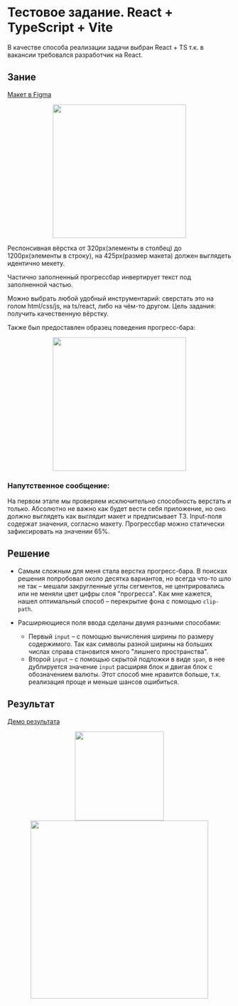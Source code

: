 # Тестовое задание. React + TypeScript + Vite

В качестве способа реализации задачи выбран React + TS т.к. в вакансии требовался разработчик на React.

## Зание

[Макет в Figma](https://www.figma.com/design/0T1OVhpMyCrK9B3GsbFj7P/Untitled?node-id=0-1&p=f&t=4Df9nxsI0n05Xxs1-0)

<div align="center" >
  <img src="https://maxrmnk.github.io/test-progressbar/model.jpg" alt="" width="300" target="_blank">
</div>

Респонсивная вёрстка от 320px(элементы в столбец) до 1200px(элементы в строку), на 425px(размер макета) должен выглядеть идентично мекету.

Частично заполненный прогрессбар инвертирует текст под заполненной частью.

Можно выбрать любой удобный инструментарий: сверстать это на голом html/css/js, на ts/react, либо на чём-то другом. Цель задания: получить качественную вёрстку.

Также был предоставлен образец поведения прогресс-бара:

<div align="center" >
  <img src="https://maxrmnk.github.io/test-progressbar/gif-preview.gif" alt="" width="300" target="_blank">
</div>

### Напутственное сообщение:

На первом этапе мы проверяем исключительно способность верстать и только. Абсолютно не важно как будет вести себя приложение, но оно должно выглядеть как выглядит макет и предписывает ТЗ. Input-поля содержат значения, согласно макету. Прогрессбар можно статически зафиксировать на значении 65%.

## Решение

- Самым сложным для меня стала верстка прогресс-бара. В поисках решения попробовал около десятка вариантов, но всегда что-то шло не так – мешали закругленные углы сегментов, не центрировались или не меняли цвет цифры слоя "прогресса". Как мне кажется, нашел оптимальный способ – перекрытие фона с помощью `clip-path`.

- Расширяющиеся поля ввода сделаны двумя разными способами:

  - Первый `input` – с помощью вычисления ширины по размеру содержимого. Так как символы разной ширины на больших числах справа становится много "лишнего пространства".
  - Второй `input` – с помощью скрытой подложки в виде `span`, в нее дублируется значение `input` расширяя блок и двигая блок с обозначением валюты. Этот способ мне нравится больше, т.к. реализация проще и меньше шансов ошибиться.

## Результат

[Демо результата](https://maxrmnk.github.io/test-progressbar/)

<div align="center">
  <img src="https://maxrmnk.github.io/test-progressbar/demo1.jpg" alt="" width="200" target="_blank">
</div>

<div align="center">
  <img src="https://maxrmnk.github.io/test-progressbar/demo2.jpg" alt="" width="400" target="_blank">
</div>
